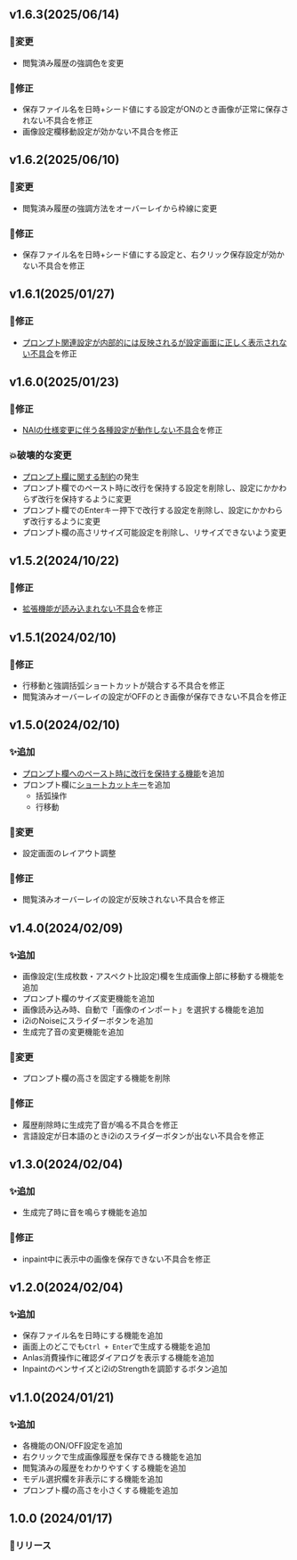 ## v1.6.3(2025/06/14)

### 🔄️変更

-   閲覧済み履歴の強調色を変更

### 🐛修正

-   保存ファイル名を日時+シード値にする設定がONのとき画像が正常に保存されない不具合を修正
-   画像設定欄移動設定が効かない不具合を修正

## v1.6.2(2025/06/10)

### 🔄️変更

-   閲覧済み履歴の強調方法をオーバーレイから枠線に変更

### 🐛修正

-   保存ファイル名を日時+シード値にする設定と、右クリック保存設定が効かない不具合を修正

## v1.6.1(2025/01/27)

### 🐛修正

-   [プロンプト関連設定が内部的には反映されるが設定画面に正しく表示されない不具合](https://github.com/xmitoux/nai-utils/issues/27)を修正

## v1.6.0(2025/01/23)

### 🐛修正

-   [NAIの仕様変更に伴う各種設定が動作しない不具合](https://github.com/xmitoux/nai-utils/issues/25)を修正

### 💥破壊的な変更

-   [プロンプト欄に関する制約](/README.md/#プロンプト関連設定を有効にする)の発生
-   プロンプト欄でのペースト時に改行を保持する設定を削除し、設定にかかわらず改行を保持するように変更
-   プロンプト欄でのEnterキー押下で改行する設定を削除し、設定にかかわらず改行するように変更
-   プロンプト欄の高さリサイズ可能設定を削除し、リサイズできないよう変更

## v1.5.2(2024/10/22)

### 🐛修正

-   [拡張機能が読み込まれない不具合](https://github.com/xmitoux/nai-utils/issues/23)を修正

## v1.5.1(2024/02/10)

### 🐛修正

-   行移動と強調括弧ショートカットが競合する不具合を修正
-   閲覧済みオーバーレイの設定がOFFのとき画像が保存できない不具合を修正

## v1.5.0(2024/02/10)

### ✨追加

-   [プロンプト欄へのペースト時に改行を保持する機能](/README.md/#ペースト時に改行を保持する)を追加
-   プロンプト欄に[ショートカットキー](/README.md#%EF%B8%8Fプロンプト欄ショートカットキー設定)を追加
    -   括弧操作
    -   行移動

### 🔄️変更

-   設定画面のレイアウト調整

### 🐛修正

-   閲覧済みオーバーレイの設定が反映されない不具合を修正

## v1.4.0(2024/02/09)

### ✨追加

-   画像設定(生成枚数・アスペクト比設定)欄を生成画像上部に移動する機能を追加
-   プロンプト欄のサイズ変更機能を追加
-   画像読み込み時、自動で「画像のインポート」を選択する機能を追加
-   i2iのNoiseにスライダーボタンを追加
-   生成完了音の変更機能を追加

### 🔄️変更

-   プロンプト欄の高さを固定する機能を削除

### 🐛修正

-   履歴削除時に生成完了音が鳴る不具合を修正
-   言語設定が日本語のときi2iのスライダーボタンが出ない不具合を修正

## v1.3.0(2024/02/04)

### ✨追加

-   生成完了時に音を鳴らす機能を追加

### 🐛修正

-   inpaint中に表示中の画像を保存できない不具合を修正

## v1.2.0(2024/02/04)

### ✨追加

-   保存ファイル名を日時にする機能を追加
-   画面上のどこでも`Ctrl + Enter`で生成する機能を追加
-   Anlas消費操作に確認ダイアログを表示する機能を追加
-   Inpaintのペンサイズとi2iのStrengthを調節するボタン追加

## v1.1.0(2024/01/21)

### ✨追加

-   各機能のON/OFF設定を追加
-   右クリックで生成画像履歴を保存できる機能を追加
-   閲覧済みの履歴をわかりやすくする機能を追加
-   モデル選択欄を非表示にする機能を追加
-   プロンプト欄の高さを小さくする機能を追加

## 1.0.0 (2024/01/17)

### 🚀リリース
